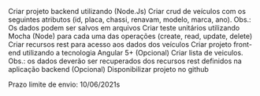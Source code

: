Criar projeto backend utilizando (Node.Js)
Criar crud de veículos com os seguintes atributos (id, placa, chassi, renavam, modelo, marca, ano). Obs.: Os dados podem ser salvos em arquivos
Criar teste unitários utilizando Mocha (Node) para cada uma das operações (create, read, update, delete)
Criar recursos rest para acesso aos dados dos veículos
Criar projeto front-end utilizando a tecnologia Angular 5+ (Opcional)
Criar lista de veiculos. Obs.: os dados deverão ser recuperados dos recursos rest definidos na aplicação backend (Opcional)
Disponibilizar projeto no github
 

Prazo limite de envio: 10/06/2021s